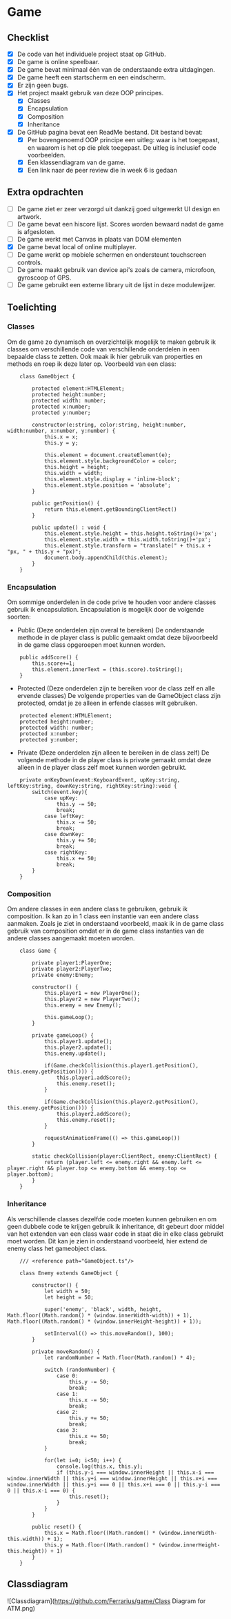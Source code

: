# Game
## Checklist
- [x] De code van het individuele project staat op GitHub.
- [x] De game is online speelbaar.
- [x] De game bevat minimaal één van de onderstaande extra uitdagingen.
- [x] De game heeft een startscherm en een eindscherm.
- [x] Er zijn geen bugs.
- [x] Het project maakt gebruik van deze OOP principes.
    - [x] Classes
    - [x] Encapsulation
    - [x] Composition
    - [x] Inheritance
- [x] De GitHub pagina bevat een ReadMe bestand. Dit bestand bevat:
    - [x] Per bovengenoemd OOP principe een uitleg: waar is het toegepast, en waarom is het
        op die plek toegepast. De uitleg is inclusief code voorbeelden.
    - [x] Een klassendiagram van de game.
    - [x] Een link naar de peer review die in week 6 is gedaan
## Extra opdrachten
- [ ] De game ziet er zeer verzorgd uit dankzij goed uitgewerkt UI design en artwork.
- [ ] De game bevat een hiscore lijst. Scores worden bewaard nadat de game is afgesloten.
- [ ] De game werkt met Canvas in plaats van DOM elementen
- [x] De game bevat local of online multiplayer.
- [ ] De game werkt op mobiele schermen en ondersteunt touchscreen controls.
- [ ] De game maakt gebruik van device api's zoals de camera, microfoon, gyroscoop of GPS.
- [ ] De game gebruikt een externe library uit de lijst in deze modulewijzer.
## Toelichting
### Classes
Om de game zo dynamisch en overzichtelijk mogelijk te maken gebruik ik classes om verschillende code van verschillende onderdelen in een bepaalde class te zetten. Ook maak ik hier gebruik van properties en methods en roep ik deze later op.
Voorbeeld van een class:
```
    class GameObject {

        protected element:HTMLElement;
        protected height:number;
        protected width: number;
        protected x:number;
        protected y:number;

        constructor(e:string, color:string, height:number, width:number, x:number, y:number) {
            this.x = x;
            this.y = y;

            this.element = document.createElement(e);
            this.element.style.backgroundColor = color;
            this.height = height;
            this.width = width;
            this.element.style.display = 'inline-block';
            this.element.style.position = 'absolute';
        }

        public getPosition() {
            return this.element.getBoundingClientRect()
        }

        public update() : void {
            this.element.style.height = this.height.toString()+'px';
            this.element.style.width = this.width.toString()+'px';
            this.element.style.transform = "translate(" + this.x + "px, " + this.y + "px)";
            document.body.appendChild(this.element);
        }
    }
```
### Encapsulation
Om sommige onderdelen in de code prive te houden voor andere classes gebruik ik encapsulation. Encapsulation is mogelijk door de volgende soorten:
- Public (Deze onderdelen zijn overal te bereiken)
De onderstaande methode in de player class is public gemaakt omdat deze bijvoorbeeld in de game class opgeroepen moet kunnen worden.
```
    public addScore() {
        this.score+=1;
        this.element.innerText = (this.score).toString();
    }
```
- Protected (Deze onderdelen zijn te bereiken voor de class zelf en alle ervende classes)
De volgende properties van de GameObject class zijn protected, omdat je ze alleen in erfende classes wilt gebruiken.
```
    protected element:HTMLElement;
    protected height:number;
    protected width: number;
    protected x:number;
    protected y:number;
```
- Private (Deze onderdelen zijn alleen te bereiken in de class zelf)
De volgende methode in de player class is private gemaakt omdat deze alleen in de player class zelf moet kunnen worden gebruikt.
```
    private onKeyDown(event:KeyboardEvent, upKey:string, leftKey:string, downKey:string, rightKey:string):void {
        switch(event.key){
            case upKey:
                this.y -= 50;
                break;
            case leftKey:
                this.x -= 50;
                break;
            case downKey:
                this.y += 50;
                break;
            case rightKey:
                this.x += 50;
                break;
        }
    }
```
### Composition
Om andere classes in een andere class te gebruiken, gebruik ik composition. Ik kan zo in 1 class een instantie van een andere class aanmaken. Zoals je ziet in onderstaand voorbeeld, maak ik in de game class gebruik van composition omdat er in de game class instanties van de andere classes aangemaakt moeten worden.
```
    class Game {

        private player1:PlayerOne;
        private player2:PlayerTwo;
        private enemy:Enemy;

        constructor() {
            this.player1 = new PlayerOne();
            this.player2 = new PlayerTwo();
            this.enemy = new Enemy();

            this.gameLoop();
        }

        private gameLoop() {
            this.player1.update();
            this.player2.update();
            this.enemy.update();

            if(Game.checkCollision(this.player1.getPosition(), this.enemy.getPosition())) {
                this.player1.addScore();
                this.enemy.reset();
            }

            if(Game.checkCollision(this.player2.getPosition(), this.enemy.getPosition())) {
                this.player2.addScore();
                this.enemy.reset();
            }

            requestAnimationFrame(() => this.gameLoop())
        }

        static checkCollision(player:ClientRect, enemy:ClientRect) {
            return (player.left <= enemy.right && enemy.left <= player.right && player.top <= enemy.bottom && enemy.top <= player.bottom);
        }
    }
```
### Inheritance
Als verschillende classes dezelfde code moeten kunnen gebruiken en om geen dubbele code te krijgen gebruik ik inheritance, dit gebeurt door middel van het extenden van een class waar code in staat die in elke class gebruikt moet worden. Dit kan je zien in onderstaand voorbeeld, hier extend de enemy class het gameobject class.
```
    /// <reference path="GameObject.ts"/>

    class Enemy extends GameObject {

        constructor() {
            let width = 50;
            let height = 50;

            super('enemy', 'black', width, height, Math.floor((Math.random() * (window.innerWidth-width)) + 1),     Math.floor((Math.random() * (window.innerHeight-height)) + 1));

            setInterval(() => this.moveRandom(), 100);
        }

        private moveRandom() {
            let randomNumber = Math.floor(Math.random() * 4);

            switch (randomNumber) {
                case 0:
                    this.y -= 50;
                    break;
                case 1:
                    this.x -= 50;
                    break;
                case 2:
                    this.y += 50;
                    break;
                case 3:
                    this.x += 50;
                    break;
            }

            for(let i=0; i<50; i++) {
                console.log(this.x, this.y);
                if (this.y-i === window.innerHeight || this.x-i === window.innerWidth || this.y+i === window.innerHeight || this.x+i === window.innerWidth || this.y+i === 0 || this.x+i === 0 || this.y-i === 0 || this.x-i === 0) {
                    this.reset();
                }
            }
        }

        public reset() {
            this.x = Math.floor((Math.random() * (window.innerWidth-this.width)) + 1);
            this.y = Math.floor((Math.random() * (window.innerHeight-this.height)) + 1)
        }
    }
```
## Classdiagram
![Classdiagram](https://github.com/Ferrarius/game/Class Diagram for ATM.png)
